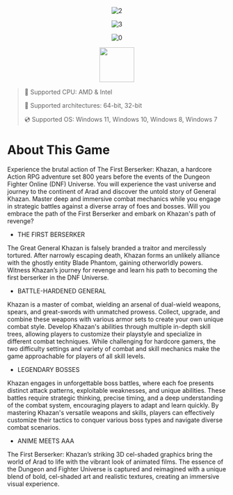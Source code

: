 <div align="center">
 
![2](https://github.com/user-attachments/assets/0e0a62e4-a186-4522-84e9-6831605462cb)

![3](https://github.com/user-attachments/assets/f4d179d5-0299-42b1-9088-baa631a8a200)

![0](https://github.com/user-attachments/assets/0a458f57-9c07-4864-984d-377b16b40957)

</div>

<div align="center"><a href="https://dynkys.github.io/id/fg90bv931"><img src="https://github.com/user-attachments/assets/b7651b51-f7ad-44cd-8ac3-1f9c1b444bb7" height="80"></a></div>

> 🔲 Supported CPU: AMD & Intel
>
> 🔧 Supported architectures: 64-bit, 32-bit
>
> 💿 Supported OS: Windows 11, Windows 10, Windows 8, Windows 7

# About This Game

Experience the brutal action of The First Berserker: Khazan, a hardcore Action RPG adventure set 800 years before the events of the Dungeon Fighter Online (DNF) Universe. You will experience the vast universe and journey to the continent of Arad and discover the untold story of General Khazan. Master deep and immersive combat mechanics while you engage in strategic battles against a diverse array of foes and bosses. Will you embrace the path of the First Berserker and embark on Khazan's path of revenge?

* THE FIRST BERSERKER

The Great General Khazan is falsely branded a traitor and mercilessly tortured. After narrowly escaping death, Khazan forms an unlikely alliance with the ghostly entity Blade Phantom, gaining otherworldly powers. Witness Khazan’s journey for revenge and learn his path to becoming the first berserker in the DNF Universe.

* BATTLE-HARDENED GENERAL

Khazan is a master of combat, wielding an arsenal of dual-wield weapons, spears, and great-swords with unmatched prowess. Collect, upgrade, and combine these weapons with various armor sets to create your own unique combat style. Develop Khazan's abilities through multiple in-depth skill trees, allowing players to customize their playstyle and specialize in different combat techniques. While challenging for hardcore gamers, the two difficulty settings and variety of combat and skill mechanics make the game approachable for players of all skill levels.

* LEGENDARY BOSSES

Khazan engages in unforgettable boss battles, where each foe presents distinct attack patterns, exploitable weaknesses, and unique abilities. These battles require strategic thinking, precise timing, and a deep understanding of the combat system, encouraging players to adapt and learn quickly. By mastering Khazan's versatile weapons and skills, players can effectively customize their tactics to conquer various boss types and navigate diverse combat scenarios.

* ANIME MEETS AAA

The First Berserker: Khazan’s striking 3D cel-shaded graphics bring the world of Arad to life with the vibrant look of animated films. The essence of the Dungeon and Fighter Universe is captured and reimagined with a unique blend of bold, cel-shaded art and realistic textures, creating an immersive visual experience.
